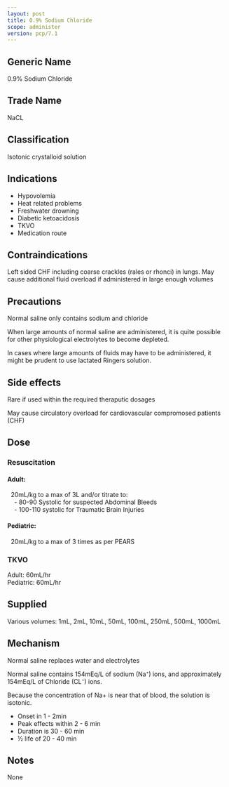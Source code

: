 ```yaml
---
layout: post
title: 0.9% Sodium Chloride
scope: administer
version: pcp/7.1
---
```


## Generic Name

0.9% Sodium Chloride

## Trade Name

NaCL

## Classification

Isotonic crystalloid solution

## Indications

- Hypovolemia
- Heat related problems
- Freshwater drowning
- Diabetic ketoacidosis
- TKVO
- Medication route

## Contraindications

Left sided CHF including coarse crackles (rales or rhonci) in lungs. May cause additional fluid overload if administered in large enough volumes

## Precautions

Normal saline only contains sodium and chloride

When large amounts of normal saline are administered, it is quite possible for other physiological electrolytes to become depleted.

In cases where large amounts of fluids may have to be administered, it might be prudent to use lactated Ringers solution.

## Side effects

Rare if used within the required theraputic dosages

May cause circulatory overload for cardiovascular compromosed patients (CHF)

## Dose

### Resuscitation

#### Adult:  
&nbsp;&nbsp;20mL/kg to a max of 3L and/or titrate to:  
&nbsp;&nbsp;&nbsp;&nbsp;- 80-90 Systolic for suspected Abdominal Bleeds  
&nbsp;&nbsp;&nbsp;&nbsp;- 100-110 systolic for Traumatic Brain Injuries

#### Pediatric:  
&nbsp;&nbsp;20mL/kg to a max of 3 times as per PEARS

### TKVO

Adult: 60mL/hr  
Pediatric: 60mL/hr

## Supplied

Various volumes: 1mL, 2mL, 10mL, 50mL, 100mL, 250mL, 500mL, 1000mL

## Mechanism

Normal saline replaces water and electrolytes

Normal saline contains 154mEq/L of sodium (Na⁺) ions, and approximately 154mEq/L of Chloride (CL⁻) ions.

Because the concentration of Na+ is near that of blood, the solution is isotonic.

- Onset in 1 - 2min
- Peak effects within 2 - 6 min
- Duration is 30 - 60 min
- ½ life of 20 - 40 min

## Notes

None
